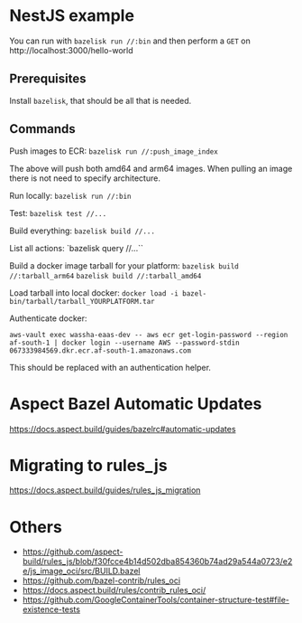 # NestJS example

You can run with `bazelisk run //:bin` and then perform a `GET` on http://localhost:3000/hello-world

## Prerequisites

Install `bazelisk`, that should be all that is needed.

## Commands

Push images to ECR:
 `bazelisk run //:push_image_index`

The above will push both amd64 and arm64 images. When pulling an image there is not need to specify architecture.

Run locally:
 `bazelisk run //:bin`

Test:
 `bazelisk test //...`

Build everything:
 `bazelisk build //...`

List all actions:
 `bazelisk query //...``

Build a docker image tarball for your platform:
 `bazelisk build //:tarball_arm64`
 `bazelisk build //:tarball_amd64`

Load tarball into local docker:
 `docker load -i bazel-bin/tarball/tarball_YOURPLATFORM.tar`

Authenticate docker:  

```
aws-vault exec wassha-eaas-dev -- aws ecr get-login-password --region af-south-1 | docker login --username AWS --password-stdin 067333984569.dkr.ecr.af-south-1.amazonaws.com
```

This should be replaced with an authentication helper.

# Aspect Bazel Automatic Updates

https://docs.aspect.build/guides/bazelrc#automatic-updates


# Migrating to rules_js
https://docs.aspect.build/guides/rules_js_migration


# Others

- https://github.com/aspect-build/rules_js/blob/f30fcce4b14d502dba854360b74ad29a544a0723/e2e/js_image_oci/src/BUILD.bazel
- https://github.com/bazel-contrib/rules_oci
- https://docs.aspect.build/rules/contrib_rules_oci/
- https://github.com/GoogleContainerTools/container-structure-test#file-existence-tests